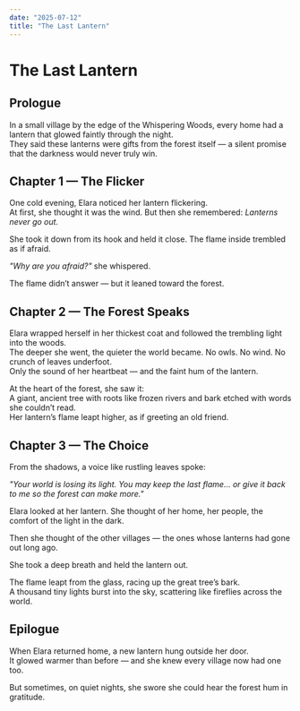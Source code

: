 ```yaml
---
date: "2025-07-12"
title: "The Last Lantern"
---
```


# The Last Lantern

## Prologue
In a small village by the edge of the Whispering Woods, every home had a lantern that glowed faintly through the night.  
They said these lanterns were gifts from the forest itself — a silent promise that the darkness would never truly win.

## Chapter 1 — The Flicker
One cold evening, Elara noticed her lantern flickering.  
At first, she thought it was the wind. But then she remembered: *Lanterns never go out.*

She took it down from its hook and held it close. The flame inside trembled as if afraid.

*"Why are you afraid?"* she whispered.

The flame didn’t answer — but it leaned toward the forest.

## Chapter 2 — The Forest Speaks
Elara wrapped herself in her thickest coat and followed the trembling light into the woods.  
The deeper she went, the quieter the world became. No owls. No wind. No crunch of leaves underfoot.  
Only the sound of her heartbeat — and the faint hum of the lantern.

At the heart of the forest, she saw it:  
A giant, ancient tree with roots like frozen rivers and bark etched with words she couldn’t read.  
Her lantern’s flame leapt higher, as if greeting an old friend.

## Chapter 3 — The Choice
From the shadows, a voice like rustling leaves spoke:

*"Your world is losing its light. You may keep the last flame… or give it back to me so the forest can make more."*

Elara looked at her lantern. She thought of her home, her people, the comfort of the light in the dark.

Then she thought of the other villages — the ones whose lanterns had gone out long ago.

She took a deep breath and held the lantern out.

The flame leapt from the glass, racing up the great tree’s bark.  
A thousand tiny lights burst into the sky, scattering like fireflies across the world.

## Epilogue
When Elara returned home, a new lantern hung outside her door.  
It glowed warmer than before — and she knew every village now had one too.

But sometimes, on quiet nights, she swore she could hear the forest hum in gratitude.
